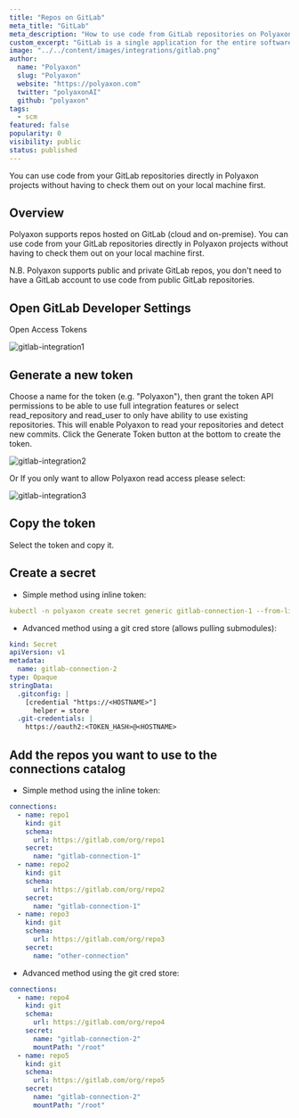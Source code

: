 ```yaml
---
title: "Repos on GitLab"
meta_title: "GitLab"
meta_description: "How to use code from GitLab repositories on Polyaxon. You can use code from your GitLab repositories directly in Polyaxon projects without having to check them out on your local machine first."
custom_excerpt: "GitLab is a single application for the entire software development lifecycle. From project planning and source code management to CI/CD, monitoring, and security."
image: "../../content/images/integrations/gitlab.png"
author:
  name: "Polyaxon"
  slug: "Polyaxon"
  website: "https://polyaxon.com"
  twitter: "polyaxonAI"
  github: "polyaxon"
tags:
  - scm
featured: false
popularity: 0
visibility: public
status: published
---
```


You can use code from your GitLab repositories directly in Polyaxon projects without having to check them out on your local machine first.

## Overview

Polyaxon supports repos hosted on GitLab (cloud and on-premise).
You can use code from your GitLab repositories directly in Polyaxon projects without
having to check them out on your local machine first.

N.B. Polyaxon supports public and private GitLab repos, you don't need to have a GitLab account
to use code from public GitLab repositories.

## Open GitLab Developer Settings

Open Access Tokens

![gitlab-integration1](../../content/images/integrations/gitlab/img1.png)

## Generate a new token

Choose a name for the token (e.g. "Polyaxon"),
then grant the token API permissions to be able to use full integration
features or select read_repository and read_user to only have ability to use existing repositories.
This will enable Polyaxon to read your repositories and detect new commits.
Click the Generate Token button at the bottom to create the token.

![gitlab-integration2](../../content/images/integrations/gitlab/img2.png)

Or If you only want to allow Polyaxon read access please select:

![gitlab-integration3](../../content/images/integrations/gitlab/img3.png)

## Copy the token

Select the token and copy it.

## Create a secret

 * Simple method using inline token:

```yaml
kubectl -n polyaxon create secret generic gitlab-connection-1 --from-literal=POLYAXON_GIT_CREDENTIALS="oauth2:<TOKEN_HASH>"
```

 * Advanced method using a git cred store (allows pulling submodules):

```yaml
kind: Secret
apiVersion: v1
metadata:
  name: gitlab-connection-2
type: Opaque
stringData:
  .gitconfig: |
    [credential "https://<HOSTNAME>"]
      helper = store
  .git-credentials: |
    https://oauth2:<TOKEN_HASH>@<HOSTNAME>
```

## Add the repos you want to use to the connections catalog

 * Simple method using the inline token:

```yaml
connections:
  - name: repo1
    kind: git
    schema:
      url: https://gitlab.com/org/repo1
    secret:
      name: "gitlab-connection-1"
  - name: repo2
    kind: git
    schema:
      url: https://gitlab.com/org/repo2
    secret:
      name: "gitlab-connection-1"
  - name: repo3
    kind: git
    schema:
      url: https://gitlab.com/org/repo3
    secret:
      name: "other-connection"
```

 * Advanced method using the git cred store:

```yaml
connections:
  - name: repo4
    kind: git
    schema:
      url: https://gitlab.com/org/repo4
    secret:
      name: "gitlab-connection-2"
      mountPath: "/root"
  - name: repo5
    kind: git
    schema:
      url: https://gitlab.com/org/repo5
    secret:
      name: "gitlab-connection-2"
      mountPath: "/root"
```
